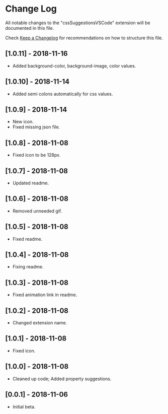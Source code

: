 # Change Log
All notable changes to the "cssSuggestionsVSCode" extension will be documented in this file.

Check [Keep a Changelog](http://keepachangelog.com/) for recommendations on how to structure this file.

## [1.0.11] - 2018-11-16
- Added background-color, background-image, color values.

## [1.0.10] - 2018-11-14
- Added semi colons automatically for css values.

## [1.0.9] - 2018-11-14
- New icon.
- Fixed missing json file.

## [1.0.8] - 2018-11-08
- Fixed icon to be 128px.

## [1.0.7] - 2018-11-08
- Updated readme.

## [1.0.6] - 2018-11-08
- Removed unneeded gif.

## [1.0.5] - 2018-11-08
- Fixed readme.

## [1.0.4] - 2018-11-08
- Fixing readme.

## [1.0.3] - 2018-11-08
- Fixed animation link in readme.

## [1.0.2] - 2018-11-08
- Changed extension name.

## [1.0.1] - 2018-11-08
- Fixed icon.

## [1.0.0] - 2018-11-08
- Cleaned up code; Added property suggestions.

## [0.0.1] - 2018-11-06
- Initial beta.